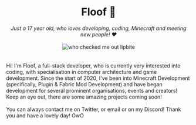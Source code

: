 <div align='center'>
  <h1>Floof 🧡</h1>
  <i>Just a 17 year old, who loves developing, coding, Minecraft and meeting new people! ❤️</i>

  <br>
  <br>
  <img alt="who checked me out lipbite" src="https://komarev.com/ghpvc/?username=floofcat" />
</div>  
<br>
<br>
  Hi! I'm Floof, a full-stack developer, who is currently very interested into coding, with specialisation in computer architecture and game development. Since the start   of 2020, I've been into Minecraft Development (specifically, Plugin & Fabric Mod Development) and have began development for several prominent organisations, events     and creators! Keep an eye out, there are some amazing projects coming soon!
  <br>
  <br>
  You can always contact me on Twitter, or email or on my Discord! Thank you and have a lovely day! OwO
